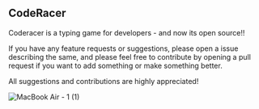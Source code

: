 ## CodeRacer

Coderacer is a typing game for developers - and now its open source!!

If you have any feature requests or suggestions, please open a issue describing the same, and please feel free to contribute by opening a pull request if you want to add something or make something better.

All suggestions and contributions are highly appreciated!

![MacBook Air - 1 (1)](https://user-images.githubusercontent.com/49949733/211181017-9af05d11-fede-4b8f-8676-e6b1e193d2b4.png)

